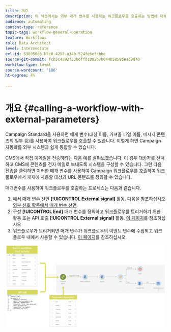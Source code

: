 ```yaml
---
title: 개요
description: 이 섹션에서는 외부 매개 변수를 사용하는 워크플로우를 호출하는 방법에 대해 자세히 설명합니다.
audience: automating
content-type: reference
topic-tags: workflow-general-operation
feature: Workflows
role: Data Architect
level: Intermediate
exl-id: 538056e6-b5c0-4258-a34b-524fe6e3cbbe
source-git-commit: fcb5c4a92f23bdffd1082b7b044b5859dead9d70
workflow-type: tm+mt
source-wordcount: '186'
ht-degree: 4%

---
```


# 개요 {#calling-a-workflow-with-external-parameters}

Campaign Standard을 사용하면 매개 변수(대상 이름, 가져올 파일 이름, 메시지 콘텐츠의 일부 등)를 사용하여 워크플로우를 호출할 수 있습니다. 이렇게 하면 Campaign 자동화를 외부 시스템과 쉽게 통합할 수 있습니다.

CMS에서 직접 이메일을 전송하려는 다음 예를 살펴보겠습니다. 이 경우 대상자를 선택하고 CMS에 콘텐츠를 전자 메일로 보내도록 시스템을 구성할 수 있습니다. 그런 다음 전송을 클릭하면 이러한 매개 변수를 사용하여 Campaign 워크플로우를 호출하여 워크플로우에서 게재에 사용할 대상과 URL 콘텐츠를 정의할 수 있습니다.

매개변수를 사용하여 워크플로우를 호출하는 프로세스는 다음과 같습니다.

1. 에서 매개 변수 선언 **[!UICONTROL External signal]** 활동. 다음을 참조하십시오 [외부 신호 활동에서 매개 변수 선언](../../automating/using/declaring-parameters-external-signal.md).
1. 구성 **[!UICONTROL End]** 매개 변수를 정의하고 워크플로우를 트리거하기 위한 활동 또는 API 호출 **[!UICONTROL External signal]** 활동. [이 페이지](../../automating/using/defining-parameters-calling-workflow.md)를 참조하십시오
1. 워크플로우가 트리거되면 매개 변수가 워크플로우의 이벤트 변수에 수집되고 워크플로우 내에서 사용할 수 있습니다. [이 페이지](../../automating/using/customizing-workflow-external-parameters.md)를 참조하십시오.

![](assets/extsignal_process.png)
